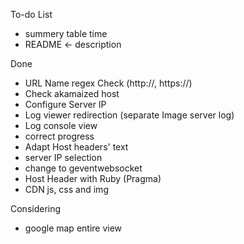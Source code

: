 To-do List
- summery table time
- README <- description

Done
- URL Name regex Check (http://, https://)
- Check akamaized host
- Configure Server IP
- Log viewer redirection (separate Image server log)
- Log console view
- correct progress
- Adapt Host headers' text
- server IP selection
- change to geventwebsocket
- Host Header with Ruby (Pragma)
- CDN js, css and img

Considering
- google map entire view